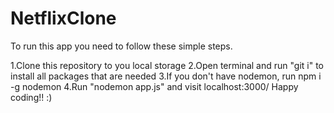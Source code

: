 # NetflixClone
To run this app you need to follow these simple steps.

1.Clone this repository to you local storage
2.Open terminal and run "git i" to install all packages that are needed
3.If you don't have nodemon, run npm i -g nodemon
4.Run "nodemon app.js" and visit localhost:3000/ Happy coding!! :)
